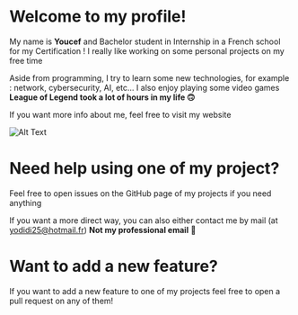 # **Welcome to my profile!**

My name is **Youcef** and Bachelor student in Internship in a French school for my Certification !
I really like working on some personal projects on my free time

Aside from programming, I try to learn some new technologies, for example : network, cybersecurity, AI, etc... I also enjoy playing some video games **League of Legend took a lot of hours in my life :upside_down_face:**

If you want more info about me, feel free to visit my website


![Alt Text](https://media.giphy.com/media/QNagS57sbUws8/giphy.gif)

# **Need help using one of my project?**
Feel free to open issues on the GitHub page of my projects if you need anything

If you want a more direct way, you can also either contact me by mail (at yodidi25@hotmail.fr) **Not my professional email** 🙂

# **Want to add a new feature?**
If you want to add a new feature to one of my projects feel free to open a pull request on any of them!
